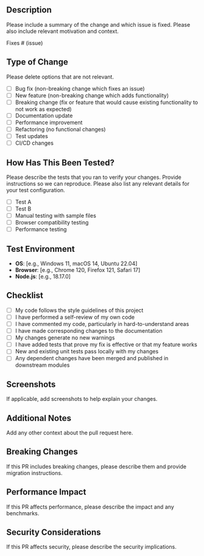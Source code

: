 ## Description

Please include a summary of the change and which issue is fixed. Please also include relevant motivation and context.

Fixes # (issue)

## Type of Change

Please delete options that are not relevant.

- [ ] Bug fix (non-breaking change which fixes an issue)
- [ ] New feature (non-breaking change which adds functionality)
- [ ] Breaking change (fix or feature that would cause existing functionality to not work as expected)
- [ ] Documentation update
- [ ] Performance improvement
- [ ] Refactoring (no functional changes)
- [ ] Test updates
- [ ] CI/CD changes

## How Has This Been Tested?

Please describe the tests that you ran to verify your changes. Provide instructions so we can reproduce. Please also list any relevant details for your test configuration.

- [ ] Test A
- [ ] Test B
- [ ] Manual testing with sample files
- [ ] Browser compatibility testing
- [ ] Performance testing

## Test Environment

- **OS**: [e.g., Windows 11, macOS 14, Ubuntu 22.04]
- **Browser**: [e.g., Chrome 120, Firefox 121, Safari 17]
- **Node.js**: [e.g., 18.17.0]

## Checklist

- [ ] My code follows the style guidelines of this project
- [ ] I have performed a self-review of my own code
- [ ] I have commented my code, particularly in hard-to-understand areas
- [ ] I have made corresponding changes to the documentation
- [ ] My changes generate no new warnings
- [ ] I have added tests that prove my fix is effective or that my feature works
- [ ] New and existing unit tests pass locally with my changes
- [ ] Any dependent changes have been merged and published in downstream modules

## Screenshots

If applicable, add screenshots to help explain your changes.

## Additional Notes

Add any other context about the pull request here.

## Breaking Changes

If this PR includes breaking changes, please describe them and provide migration instructions.

## Performance Impact

If this PR affects performance, please describe the impact and any benchmarks.

## Security Considerations

If this PR affects security, please describe the security implications.
